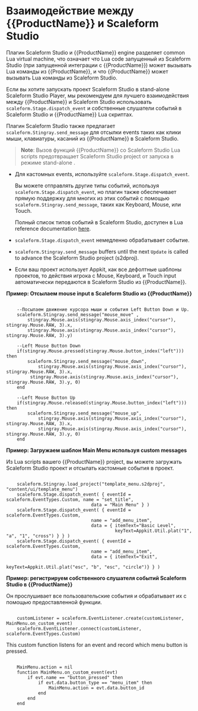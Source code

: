 # Взаимодействие между {{ProductName}} и Scaleform Studio

Плагин Scaleform Studio и {{ProductName}} engine разделяет common Lua virtual machine, что означает что Lua code запущенный из Scaleform Studio (при запущенной интеграции с  {{ProductName}}) может вызывать Lua команды из {{ProductName}}, и что {{ProductName}} может вызывать Lua команды из Scaleform Studio.

Если вы хотите запускать проект Scaleform Studio в stand-alone Scaleform Studio Player, мы рекомендуем для лучшего взаимодействия между  {{ProductName}} и Scaleform Studio использовать `scaleform.Stage.dispatch_event` и собственные слушатели событий в Scaleform Studio и {{ProductName}} Lua скриптах.

Плагин Scaleform Studio также предлагает `scaleform.Stingray.send_message` для отсылки events таких как клики мыши, клавиатуры, касаний из {{ProductName}} в Scaleform Studio.

>  **Note**: Вызов функций {{ProductName}} со Scaleform Studio Lua scripts предотвращает Scaleform Studio project от запуска в режиме stand-alone .


*	Для кастомных events, используйте `scaleform.Stage.dispatch_event`.

	Вы можете отправлять другие типы событий, используя `scaleform.Stage.dispatch_event`, но плагин также обеспечивает прямую поддержку для многих из этих событий с помощью `scaleform.Stingray.send_message`, таких как Keyboard, Mouse, или Touch.

	Полный список типов событий в Scaleform Studio, доступен в Lua reference documentation [here](http://www.autodesk.com/scaleformstudio-help?guid=__lua_ref_enu_scaleform_EventTypes_html).

*	`scaleform.Stage.dispatch_event` немедленно обрабатывает событие.

*	`scaleform.Stingray.send_message` buffers until the next `Update` is called to advance the Scaleform Studio project (s2dproj).

*	Если ваш проект использует Appkit, как все дефолтные шаблоны проектов, то действия игрока с Mouse, Keyboard, и Touch input автоматически передаются в Scaleform Studio из {{ProductName}}.


**Пример: Отсылаем mouse input в Scaleform Studio из {{ProductName}}**


~~~

	--Посылаем движение курсора мыши и события Left Button Down и Up.
	scaleform.Stingray.send_message("mouse_move" ,
		stingray.Mouse.axis(stingray.Mouse.axis_index("cursor"), stingray.Mouse.RAW, 3).x,
		stingray.Mouse.axis(stingray.Mouse.axis_index("cursor"), stingray.Mouse.RAW, 3).y)

	--Left Mouse Button Down
	if(stingray.Mouse.pressed(stingray.Mouse.button_index("left"))) then
		scaleform.Stingray.send_message("mouse_down",
			stingray.Mouse.axis(stingray.Mouse.axis_index("cursor"), stingray.Mouse.RAW, 3).x,
		 stingray.Mouse.axis(stingray.Mouse.axis_index("cursor"), stingray.Mouse.RAW, 3).y, 0)
	end

	--Left Mouse Button Up
	if(stingray.Mouse.released(stingray.Mouse.button_index("left"))) then
		scaleform.Stingray.send_message("mouse_up",
			stingray.Mouse.axis(stingray.Mouse.axis_index("cursor"), stingray.Mouse.RAW, 3).x,
			stingray.Mouse.axis(stingray.Mouse.axis_index("cursor"), stingray.Mouse.RAW, 3).y, 0)
 	end

~~~

**Пример: Загружаем шаблон Main Menu используя custom messages**

Из Lua scripts вашего {{ProductName}} project, вы можете загружать Scaleform Studio проект и отсылать кастомные события в проект.

~~~

	scaleform.Stingray.load_project("template_menu.s2dproj", "content/ui/template_menu")
	scaleform.Stage.dispatch_event( { eventId = scaleform.EventTypes.Custom, name = "set_title",
							    data = "Main Menu" } )
	scaleform.Stage.dispatch_event( { eventId = scaleform.EventTypes.Custom,
	                            name = "add_menu_item",
					            data = { itemText="Basic Level",
	                                     keyText=Appkit.Util.plat("1", "a", "1", "cross") } } )
	scaleform.Stage.dispatch_event( { eventId = scaleform.EventTypes.Custom,
	                            name = "add_menu_item",
	                            data = { itemText="Exit",
	                                     keyText=Appkit.Util.plat("esc", "b", "esc", "circle")} } )

~~~

**Пример: регистрируем собственного слушателя событий Scaleform Studio в {{ProductName}}**

Он прослушивает все пользовательские события и обрабатывает их с помощью предоставленной функции.

~~~

	customListener = scaleform.EventListener.create(customListener, MainMenu.on_custom_event)
    scaleform.EventListener.connect(customListener, scaleform.EventTypes.Custom)

~~~

This custom function listens for an event and record which menu button is pressed.

~~~

	MainMenu.action = nil
	function MainMenu.on_custom_event(evt)
		if evt.name == "button_pressed" then
			if evt.data.button_type == "menu_item" then
				MainMenu.action = evt.data.button_id
			end
		end
	end
~~~
